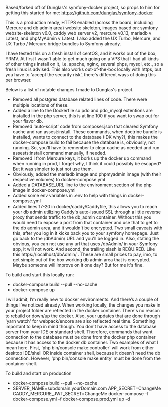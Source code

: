Based/forked off of Dunglas's symfony-docker project, so props to him for getting this started for me: https://github.com/dunglas/symfony-docker

This is a production ready, HTTPS enabled (across the board, including Mercure and db admin area) website skeleton, images based on: symfony website-skeleton v6.0, caddy web server v2, mercure v0.13, mariadb v Latest, and phpMyAdmin v Latest. I also added the UX Turbo, Mercure, and UX Turbo / Mercure bridge bundles to Symfony already.

I have tested this on a fresh install of centOS, and it works out of the box, YRMV. At first I wasn't able to get much going on a VPS that I had all kinds of other things install on it, i.e. apache, nginx, several phps, mysql, etc., so a fresh linux is advised.
This also works out-of-the-box locally with https, but you have to 'accept the security risk', there's different ways of doing this per browser.

Below is a list of notable changes I made to Dunglas's project.
- Removed all postgres database related lines of code. There were multiple locations of these.
- Added a line to the Dockerfile so pdo and pdo_mysql extentions are installed in the php server, this is at line 100 if you want to swap out for your flavor db.
- Removed 'auto-script' code from composer.json that cleared Symfony cache and ran assest:install. These commands, when doctrine bundle is installed, wants to connect to the database (IDK why?), this makes the docker-compose build to fail because the database is, obviously, not running. So, you'll have to remember to clear cache as needed and run assests:install command manually, if needed.
- Removed ! from Mercure keys, it borks up the docker up command when running in prod, I forget why, I think it could possibly be escaped? But it was simpler to just not use them.
- Obviously, added the mariadb image and phpmyadmin image (with their respective volumes) to docker-compose.yml
- Added a DATABASE_URL line to the environment section of the php image in docker-compose.yml
- Added some env variables in .env to help with things in docker-compose.yml
- Added lines 17-20 in docker/caddy/Caddyfile, this allows you to reach your db admin utilizing Caddy's auto-issued SSL through a little reverse proxy that sends traffic to the db_admin container. Without this you would need to expose a port from that container and use that to get to the db admin area, and it wouldn't be encrypted. Two small caveats with this, after you log in it kicks back you to your symfony homepage. Just go back to the /dbAdmin/ URL and you'll be logged in. Also, stating the obvious, you can not use any url that uses /dbAdmin/ in your Symfony app, it will not work. And second, the trailing slash is REQUIRED. Like this https://localhost/dbAdmin/ . These are small prices to pay, imo, to get simple out of the box working db admin area that is encrypted. Maybe someone will improve on it one day? But for me it's fine.

To build and start this locally run:
- docker-compose build --pull --no-cache
- docker-compose up

I will admit, I’m really new to docker environments. And there’s a couple of things I’ve noticed already. When working locally, the changes you make in your project folder are reflected in the docker container. There's no reason to rebuild or down/up the docker. Also, your updates that are done through 'yarn watch' for webpack/encore are also reflected real time. Something important to keep in mind though. You don't have access to the database server from your IDE or standard shell. Therefore, commands that want connection to the database must be done from the docker php container because it has access to the docker db container. Two examples of what I mean here. First, ‘php bin/console make:controller’ will work from either desktop IDE/shell OR inside container shell, because it doesn’t need the db connection. However, ‘php bin/console make:entity’ must be done from the container shell.

To build and start on production
- docker-compose build --pull --no-cache
- SERVER_NAME=subdomain.yourDomain.com APP_SECRET=ChangeMe CADDY_MERCURE_JWT_SECRET=ChangeMe docker-compose -f docker-compose.yml -f docker-compose.prod.yml up -d
